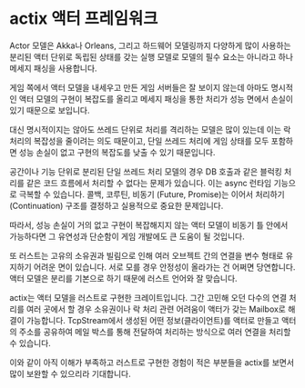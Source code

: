 # actix 액터 프레임워크 

Actor 모델은 Akka나 Orleans, 그리고 하드웨어 모델링까지 다양하게 많이 사용하는 
분리된 액터 단위로 독립된 상태를 갖는 실행 모델로 모델의 필수 요소는 아니라고 
하나 메세지 패싱을 사용합니다. 

게임 쪽에서 액터 모델을 내세우고 만든 게임 서버들은 잘 보이지 않는데 아마도 명시적인 
액터 모델의 구현이 복잡도를 올리고 메세지 패싱을 통한 처리가 성능 면에서 손실이 
있기 때문으로 보입니다.  

대신 명시적이지는 않아도 쓰레드 단위로 처리를 격리하는 모델은 많이 있는데 이는 락 처리의 
복잡성을 줄이려는 의도 때문이고, 단일 쓰레드 처리에 게임 상태를 모두 포함하면 성능 손실이 
없고 구현의 복잡도를 낮출 수 있기 때문입니다. 

공간이나 기능 단위로 분리된 단일 쓰레드 처리 모델의 경우 DB 호출과 같은 블럭킹 처리를 같은 
코드 흐름에서 처리할 수 없다는 문제가 있습니다. 이는 async 런타임 기능으로 극복할 수 
있습니다. 콜백, 코루틴, 비동기 (Future, Promise)는 이어서 처리하기(Continuation) 구조를 
결정하고 실용적으로 중요한 문제입니다. 

따라서, 성능 손실이 거의 없고 구현이 복잡해지지 않는 액터 모델이 비동기 틀 안에서 가능하다면 
그 유연성과 단순함이 게임 개발에도 큰 도움이 될 것입니다. 

또 러스트는 고유의 소유권과 빌림으로 인해 여러 오브젝트 간의 연결을 변수 형태로 유지하기
어려운 면이 있습니다. 서로 모를 경우 안정성이 올라가는 건 어쩌면 당연합니다. 액터 모델은 
분리를 기본으로 하기 때문에 러스트 언어와 잘 맞습니다. 

actix는 액터 모델을 러스트로 구현한 크레이트입니다. 그간 고민해 오던 다수의 연결 처리를 
여러 곳에서 할 경우 소유권이나 락 처리 관련 어려움이 액터가 갖는 Mailbox로 해결이 
가능합니다. TcpStream에서 생성된 어떤 정보(클라이언트)를 액터로 만들고 액터의 주소를 
공유하여 메일 박스를 통해 전달하여 처리하는 방식으로 여러 연결을 처리할 수 있습니다. 

이와 같이 아직 이해가 부족하고 러스트로 구현한 경험이 적은 부분들을 actix를 보면서 
많이 보완할 수 있으리라 기대합니다. 

